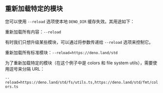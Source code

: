 ## 重新加载特定的模块

您可以使用 `--reload` 选项使本地 `DENO_DIR` 缓存失效。其用途如下：

重新加载所有内容：`--reload`

有时我们只想升级某些模块，可以通过将参数传递给 `--reload` 选项来控制它。

重新加载所有标准模块：`--reload=https://deno.land/std`

为了重新加载特定的模块（在这个例子中是 colors 和 file system utils），需要使用逗号来分隔 URL：

`--reload=https://deno.land/std/fs/utils.ts,https://deno.land/std/fmt/colors.ts`
